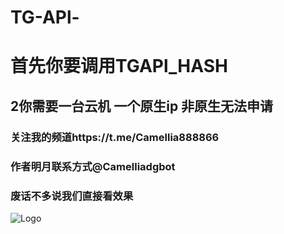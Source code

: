 # TG-APl-
# 首先你要调用TGAPl_HASH
## 2你需要一台云机 一个原生ip 非原生无法申请
### 关注我的频道https://t.me/Camellia888866
### 作者明月联系方式@Camelliadgbot

### 废话不多说我们直接看效果
![Logo](https://pic1.imgdb.cn/item/682792f058cb8da5c8f7866f.jpg)